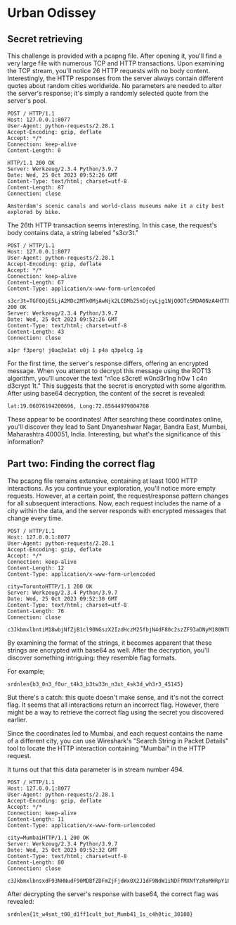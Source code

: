 # Urban Odissey

## Secret retrieving
This challenge is provided with a pcapng file. After opening it, you'll find a very large file with numerous TCP and HTTP transactions.
Upon examining the TCP stream, you'll notice 26 HTTP requests with no body content. Interestingly, the HTTP responses from the server always contain different quotes about random cities worldwide. No parameters are needed to alter the server's response; it's simply a randomly selected quote from the server's pool.

```
POST / HTTP/1.1
Host: 127.0.0.1:8077
User-Agent: python-requests/2.28.1
Accept-Encoding: gzip, deflate
Accept: */*
Connection: keep-alive
Content-Length: 0

HTTP/1.1 200 OK
Server: Werkzeug/2.3.4 Python/3.9.7
Date: Wed, 25 Oct 2023 09:52:26 GMT
Content-Type: text/html; charset=utf-8
Content-Length: 87
Connection: close

Amsterdam's scenic canals and world-class museums make it a city best explored by bike.

```

The 26th HTTP transaction seems interesting. In this case, the request's body contains data, a string labeled "s3cr3t."


```
POST / HTTP/1.1
Host: 127.0.0.1:8077
User-Agent: python-requests/2.28.1
Accept-Encoding: gzip, deflate
Accept: */*
Connection: keep-alive
Content-Length: 67
Content-Type: application/x-www-form-urlencoded

s3cr3t=TGF0OjE5LjA2MDc2MTk0MjAwNjk2LCBMb25nOjcyLjg1NjQ0OTc5MDA0NzA4HTTP/1.1 200 OK
Server: Werkzeug/2.3.4 Python/3.9.7
Date: Wed, 25 Oct 2023 09:52:26 GMT
Content-Type: text/html; charset=utf-8
Content-Length: 43
Connection: close

a1pr f3perg! j0aq3e1at u0j 1 p4a q3pelcg 1g
```
For the first time, the server's response differs, offering an encrypted message. When you attempt to decrypt this message using the ROT13 algorithm, you'll uncover the text "n1ce s3cret! w0nd3r1ng h0w 1 c4n d3crypt 1t." This suggests that the secret is encrypted with some algorithm. After using base64 decryption, the content of the secret is revealed:

```
lat:19.06076194200696, Long:72.85644979004708
```

These appear to be coordinates! After searching these coordinates online, you'll discover they lead to Sant Dnyaneshwar Nagar, Bandra East, Mumbai, Maharashtra 400051, India. Interesting, but what's the significance of this information?


## Part two: Finding the correct flag

The pcapng file remains extensive, containing at least 1000 HTTP interactions. As you continue your exploration, you'll notice more empty requests. However, at a certain point, the request/response pattern changes for all subsequent interactions. Now, each request includes the name of a city within the data, and the server responds with encrypted messages that change every time.

```
POST / HTTP/1.1
Host: 127.0.0.1:8077
User-Agent: python-requests/2.28.1
Accept-Encoding: gzip, deflate
Accept: */*
Connection: keep-alive
Content-Length: 12
Content-Type: application/x-www-form-urlencoded

city=TorontoHTTP/1.1 200 OK
Server: Werkzeug/2.3.4 Python/3.9.7
Date: Wed, 25 Oct 2023 09:52:30 GMT
Content-Type: text/html; charset=utf-8
Content-Length: 76
Connection: close

c3JkbmxlbntiM18wbjNfZjB1cl90NGszX2IzdHczM25fbjN4dF80c2szZF93aDNyM180NTE0NX0=
```

By examining the format of the strings, it becomes apparent that these strings are encrypted with base64 as well. After the decryption, you'll discover something intriguing: they resemble flag formats.

For example;
```
srdnlen{b3_0n3_f0ur_t4k3_b3tw33n_n3xt_4sk3d_wh3r3_45145}
```
But there's a catch: this quote doesn't make sense, and it's not the correct flag. 
It seems that all interactions return an incorrect flag. However, there might be a way to retrieve the correct flag using the secret you discovered earlier.

Since the coordinates led to Mumbai, and each request contains the name of a different city, you can use Wireshark's "Search String in Packet Details" tool to locate the HTTP interaction containing "Mumbai" in the HTTP request. 

It turns out that this data parameter is in stream number 494.

```
POST / HTTP/1.1
Host: 127.0.0.1:8077
User-Agent: python-requests/2.28.1
Accept-Encoding: gzip, deflate
Accept: */*
Connection: keep-alive
Content-Length: 11
Content-Type: application/x-www-form-urlencoded

city=MumbaiHTTP/1.1 200 OK
Server: Werkzeug/2.3.4 Python/3.9.7
Date: Wed, 25 Oct 2023 09:52:32 GMT
Content-Type: text/html; charset=utf-8
Content-Length: 80
Connection: close

c3JkbmxlbnsxdF93NHNudF90MDBfZDFmZjFjdWx0X2J1dF9NdW1iNDFfMXNfYzRoMHRpY18zMDEwMH0=
```
After decrypting the server's response with base64, the correct flag was revealed:
```
srdnlen{1t_w4snt_t00_d1ff1cult_but_Mumb41_1s_c4h0tic_30100}
```
